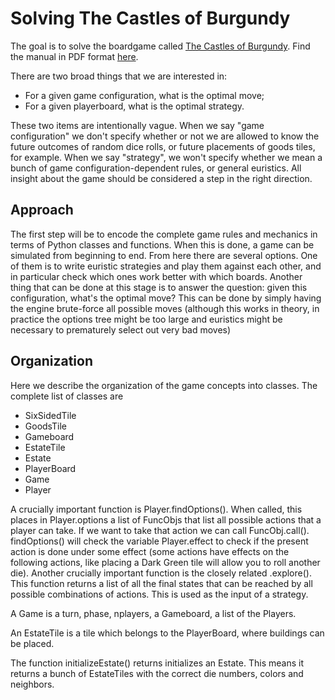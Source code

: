 Solving The Castles of Burgundy
===============================

The goal is to solve the boardgame called [The Castles of Burgundy]. Find the manual in PDF format [here].

There are two broad things that we are interested in:

- For a given game configuration, what is the optimal move;
- For a given playerboard, what is the optimal strategy.

These two items are intentionally vague. When we say "game configuration" we don't specify whether or not we are allowed to know the future outcomes of random dice rolls, or future placements of goods tiles, for example. When we say "strategy", we won't specify whether we mean a bunch of game configuration-dependent rules, or general euristics. All insight about the game should be considered a step in the right direction.


Approach
--------

The first step will be to encode the complete game rules and mechanics in terms of Python classes and functions. When this is done, a game can be simulated from beginning to end. From here there are several options. One of them is to write euristic strategies and play them against each other, and in particular check which ones work better with which boards. Another thing that can be done at this stage is to answer the question: given this configuration, what's the optimal move? This can be done by simply having the engine brute-force all possible moves (although this works in theory, in practice the options tree might be too large and euristics might be necessary to prematurely select out very bad moves)


Organization
------------

Here we describe the organization of the game concepts into classes. The complete list of classes are

- SixSidedTile
- GoodsTile
- Gameboard
- EstateTile
- Estate
- PlayerBoard
- Game
- Player

A crucially important function is Player.findOptions(). When called, this places in Player.options a list of FuncObjs that list all possible actions that a player can take. If we want to take that action we can call FuncObj.call(). findOptions() will check the variable Player.effect to check if the present action is done under some effect (some actions have effects on the following actions, like placing a Dark Green tile will allow you to roll another die). Another crucially important function is the closely related .explore(). This function returns a list of all the final states that can be reached by all possible combinations of actions. This is used as the input of a strategy.

A Game is a turn, phase, nplayers, a Gameboard, a list of the Players.

An EstateTile is a tile which belongs to the PlayerBoard, where buildings can be placed.

The function initializeEstate() returns initializes an Estate. This means it returns a bunch of EstateTiles with the correct die numbers, colors and neighbors. 

[The Castles of Burgundy]:http://boardgamegeek.com/boardgame/84876/the-castles-of-burgundy
[here]:http://aleaspiele.de/Pages/DownloadI/?Delimiter=.&File=Instructions_A14_Die+Burgen+von+Burgund%2FFlag_UK%2FA.Burgund.pdf


